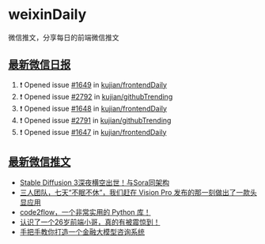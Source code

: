 # weixinDaily
微信推文，分享每日的前端微信推文

## [最新微信日报](https://github.com/kujian/weixinDaily/issues)

<!--START_SECTION:activity-->
1. ❗ Opened issue [#1649](https://github.com/kujian/frontendDaily/issues/1649) in [kujian/frontendDaily](https://github.com/kujian/frontendDaily)
2. ❗ Opened issue [#2792](https://github.com/kujian/githubTrending/issues/2792) in [kujian/githubTrending](https://github.com/kujian/githubTrending)
3. ❗ Opened issue [#1648](https://github.com/kujian/frontendDaily/issues/1648) in [kujian/frontendDaily](https://github.com/kujian/frontendDaily)
4. ❗ Opened issue [#2791](https://github.com/kujian/githubTrending/issues/2791) in [kujian/githubTrending](https://github.com/kujian/githubTrending)
5. ❗ Opened issue [#1647](https://github.com/kujian/frontendDaily/issues/1647) in [kujian/frontendDaily](https://github.com/kujian/frontendDaily)
<!--END_SECTION:activity-->


## [最新微信推文](https://weixin.qdkfweb.cn/)

<!-- BLOG-POST-LIST:START -->
- [Stable Diffusion 3深夜横空出世！与Sora同架构](https://weixin.qdkfweb.cn/40641.html)
- [三人团队，七天“不眠不休”，我们赶在 Vision Pro 发布的那一刻做出了一款头显应用](https://weixin.qdkfweb.cn/40645.html)
- [code2flow，一个非常实用的 Python 库！](https://weixin.qdkfweb.cn/40648.html)
- [认识了一个26岁前端小哥，真的有被震惊到！](https://weixin.qdkfweb.cn/40632.html)
- [手把手教你打造一个金融大模型咨询系统](https://weixin.qdkfweb.cn/40610.html)
<!-- BLOG-POST-LIST:END -->